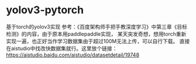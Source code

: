 # yolov3-pytorch
基于torch的yolov3实现
参考：《百度架构师手把手教深度学习》中第三章《目标检测》的内容，由于原本用paddlepaddle实现，
某天突发奇想，想用torch重新实现一遍，也正好当作学习数据集由于超过100M无法上传，可以自行下载。
直接在aistudio中找改快数据集就行。这里放个链接：https://aistudio.baidu.com/aistudio/datasetdetail/19748

